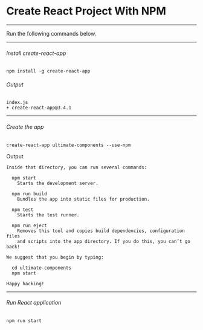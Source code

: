 # Create React Project With NPM

---

Run the following commands below.

---

###### Install create-react-app

```shell
npm install -g create-react-app
```

###### Output

```shell
index.js
+ create-react-app@3.4.1
```



---

###### Create the app

```shell
create-react-app ultimate-components --use-npm
```

Output

```shell
Inside that directory, you can run several commands:

  npm start
    Starts the development server.

  npm run build
    Bundles the app into static files for production.

  npm test
    Starts the test runner.

  npm run eject
    Removes this tool and copies build dependencies, configuration files
    and scripts into the app directory. If you do this, you can’t go back!

We suggest that you begin by typing:

  cd ultimate-components
  npm start

Happy hacking!
```



---

###### Run React application

```shell
npm run start
```

